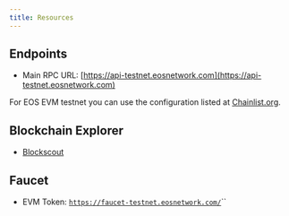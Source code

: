 ```yaml
---
title: Resources
---
```


## Endpoints

* Main RPC URL: [https://api-testnet.eosnetwork.com](https://api-testnet.eosnetwork.com)

For EOS EVM testnet you can use the configuration listed at [Chainlist.org](https://chainlist.org/).

## Blockchain Explorer

* [Blockscout](https://explorer-testnet.eosnetwork.com/)

## Faucet

* EVM Token: [`https://faucet-testnet.eosnetwork.com/`](https://faucet-testnet.eosnetwork.com/)``
